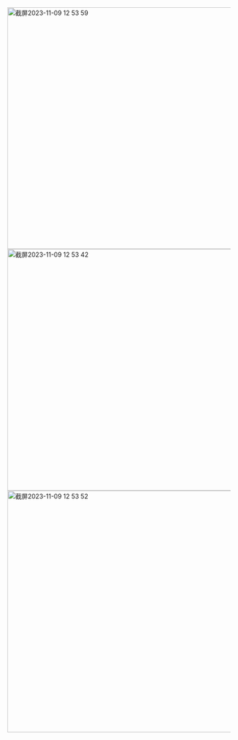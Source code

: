 <img width="544" alt="截屏2023-11-09 12 53 59" src="https://github.com/xinxinwang233/wang-Xinyi-s-assignments/assets/144413765/79e7c078-b47e-4dae-8478-66fd0de862c2">
<img width="544" alt="截屏2023-11-09 12 53 42" src="https://github.com/xinxinwang233/wang-Xinyi-s-assignments/assets/144413765/8ad248c2-3281-4677-a126-4b54c34bc54b">
<img width="544" alt="截屏2023-11-09 12 53 52" src="https://github.com/xinxinwang233/wang-Xinyi-s-assignments/assets/144413765/cf133a41-9e13-436e-8bb7-e4f947f01815">
